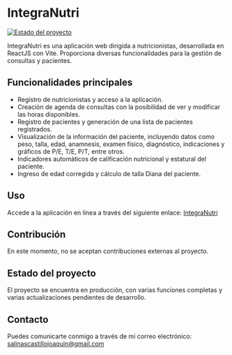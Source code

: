 ﻿# IntegraNutri

[![Estado del proyecto](https://img.shields.io/badge/Release-v1.6.1-green)]()

IntegraNutri es una aplicación web dirigida a nutricionistas, desarrollada en ReactJS con Vite. Proporciona diversas funcionalidades para la gestión de consultas y pacientes.

## Funcionalidades principales

- Registro de nutricionistas y acceso a la aplicación.
- Creación de agenda de consultas con la posibilidad de ver y modificar las horas disponibles.
- Registro de pacientes y generación de una lista de pacientes registrados.
- Visualización de la información del paciente, incluyendo datos como peso, talla, edad, anamnesis, examen físico, diagnóstico, indicaciones y gráficos de P/E, T/E, P/T, entre otros.
- Indicadores automáticos de calificación nutricional y estatural del paciente.
- Ingreso de edad corregida y cálculo de talla Diana del paciente.

## Uso

Accede a la aplicación en línea a través del siguiente enlace: [IntegraNutri](https://www.integranutri.cl/)

## Contribución

En este momento, no se aceptan contribuciones externas al proyecto.

## Estado del proyecto

El proyecto se encuentra en producción, con varias funciones completas y varias actualizaciones pendientes de desarrollo.

## Contacto

Puedes comunicarte conmigo a través de mi correo electrónico: [salinascastillojoaquin@gmail.com](mailto:salinascastillojoaquin@gmail.com)

